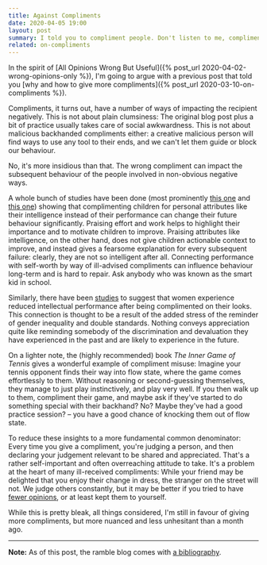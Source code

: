 ```yaml
---
title: Against Compliments
date: 2020-04-05 19:00
layout: post
summary: I told you to compliment people. Don't listen to me, compliments are dangerous.
related: on-compliments
---
```


In the spirit of [All Opinions Wrong But Useful]({% post_url 2020-04-02-wrong-opinions-only %}), I'm going to argue
with a previous post that told you [why and how to give more compliments]({% post_url 2020-03-10-on-compliments %}).

Compliments, it turns out, have a number of ways of impacting the recipient negatively. This is not about plain
clumsiness: The original blog post plus a bit of practice usually takes care of social awkwardness. This is not about
malicious backhanded compliments either: a creative malicious person will find ways to use any tool to their ends, and
we can't let them guide or block our behaviour.

No, it's more insidious than that. The wrong compliment can impact the subsequent behaviour of the people involved in
non-obvious negative ways.

A whole bunch of studies have been done (most prominently [this
one](https://psycnet.apa.org/doiLanding?doi=10.1037%2F0022-3514.75.1.33) and [this
one](https://journals.sagepub.com/doi/abs/10.3102/003465430298487)) showing that complimenting children for personal
attributes like their intelligence instead of their performance can change their future behaviour significantly.
Praising effort and work helps to highlight their importance and to motivate children to improve. Praising attributes
like intelligence, on the other hand, does not give children actionable context to improve, and instead gives a fearsome
explanation for every subsequent failure: clearly, they are not so intelligent after all. Connecting performance with
self-worth by way of ill-advised compliments can influence behaviour long-term and is hard to repair. Ask anybody who
was known as the smart kid in school.

Similarly, there have been [studies](https://journals.sagepub.com/doi/10.1177/0361684318758596) to suggest that women
experience reduced intellectual performance after being complimented on their looks. This connection is thought to be a
result of the added stress of the reminder of gender inequality and double standards. Nothing conveys appreciation quite
like reminding somebody of the discrimination and devaluation they have experienced in the past and are likely to
experience in the future.

On a lighter note, the (highly recommended) book *The Inner Game of Tennis* gives a wonderful example of compliment
misuse: Imagine your tennis opponent finds their way into flow state, where the game comes effortlessly to them.
Without reasoning or second-guessing themselves, they manage to just play instinctively, and play very well. If you then
walk up to them, compliment their game, and maybe ask if they've started to do something special with their backhand?
No? Maybe they've had a good practice session? – you have a good chance of knocking them out of flow state.

To reduce these insights to a more fundamental common denominator: Every time you give a compliment, you're judging a
person, and then declaring your judgement relevant to be shared and appreciated. That's a rather self-important and
often overreaching attitude to take.  It's a problem at the heart of many ill-received compliments: While your friend
may be delighted that you enjoy their change in dress, the stranger on the street will not. We judge others constantly,
but it may be better if you tried to have [fewer opinions](https://notebook.drmaciver.com/posts/2020-03-09-11:13.html),
or at least kept them to yourself.


While this is pretty bleak, all things considered, I'm still in favour of giving more compliments, but more nuanced and
less unhesitant than a month ago.


-----

**Note:** As of this post, the ramble blog comes with [a bibliography](/bibliography.html).
